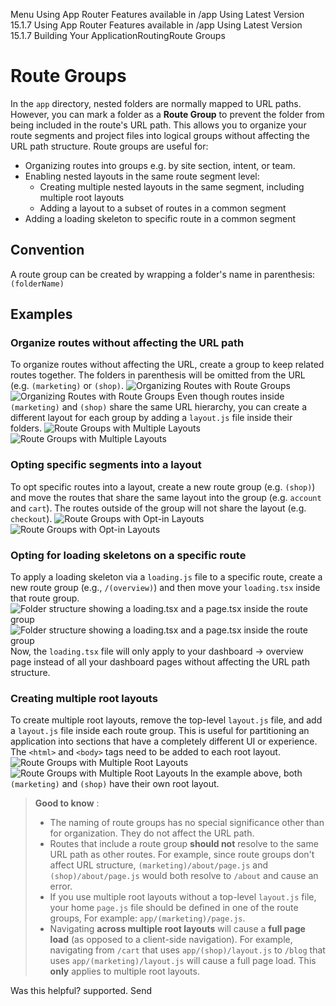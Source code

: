Menu
Using App Router
Features available in /app
Using Latest Version
15.1.7
Using App Router
Features available in /app
Using Latest Version
15.1.7
Building Your ApplicationRoutingRoute Groups
# Route Groups
In the `app` directory, nested folders are normally mapped to URL paths. However, you can mark a folder as a **Route Group** to prevent the folder from being included in the route's URL path.
This allows you to organize your route segments and project files into logical groups without affecting the URL path structure.
Route groups are useful for:
  * Organizing routes into groups e.g. by site section, intent, or team.
  * Enabling nested layouts in the same route segment level: 
    * Creating multiple nested layouts in the same segment, including multiple root layouts
    * Adding a layout to a subset of routes in a common segment
  * Adding a loading skeleton to specific route in a common segment


## Convention
A route group can be created by wrapping a folder's name in parenthesis: `(folderName)`
## Examples
### Organize routes without affecting the URL path
To organize routes without affecting the URL, create a group to keep related routes together. The folders in parenthesis will be omitted from the URL (e.g. `(marketing)` or `(shop)`.
![Organizing Routes with Route Groups](https://nextjs.org/_next/image?url=%2Fdocs%2Flight%2Froute-group-organisation.png&w=3840&q=75)![Organizing Routes with Route Groups](https://nextjs.org/_next/image?url=%2Fdocs%2Fdark%2Froute-group-organisation.png&w=3840&q=75)
Even though routes inside `(marketing)` and `(shop)` share the same URL hierarchy, you can create a different layout for each group by adding a `layout.js` file inside their folders.
![Route Groups with Multiple Layouts](https://nextjs.org/_next/image?url=%2Fdocs%2Flight%2Froute-group-multiple-layouts.png&w=3840&q=75)![Route Groups with Multiple Layouts](https://nextjs.org/_next/image?url=%2Fdocs%2Fdark%2Froute-group-multiple-layouts.png&w=3840&q=75)
### Opting specific segments into a layout
To opt specific routes into a layout, create a new route group (e.g. `(shop)`) and move the routes that share the same layout into the group (e.g. `account` and `cart`). The routes outside of the group will not share the layout (e.g. `checkout`).
![Route Groups with Opt-in Layouts](https://nextjs.org/_next/image?url=%2Fdocs%2Flight%2Froute-group-opt-in-layouts.png&w=3840&q=75)![Route Groups with Opt-in Layouts](https://nextjs.org/_next/image?url=%2Fdocs%2Fdark%2Froute-group-opt-in-layouts.png&w=3840&q=75)
### Opting for loading skeletons on a specific route
To apply a loading skeleton via a `loading.js` file to a specific route, create a new route group (e.g., `/(overview)`) and then move your `loading.tsx` inside that route group.
![Folder structure showing a loading.tsx and a page.tsx inside the route group](https://nextjs.org/_next/image?url=%2Fdocs%2Flight%2Froute-group-loading.png&w=3840&q=75)![Folder structure showing a loading.tsx and a page.tsx inside the route group](https://nextjs.org/_next/image?url=%2Fdocs%2Fdark%2Froute-group-loading.png&w=3840&q=75)
Now, the `loading.tsx` file will only apply to your dashboard → overview page instead of all your dashboard pages without affecting the URL path structure.
### Creating multiple root layouts
To create multiple root layouts, remove the top-level `layout.js` file, and add a `layout.js` file inside each route group. This is useful for partitioning an application into sections that have a completely different UI or experience. The `<html>` and `<body>` tags need to be added to each root layout.
![Route Groups with Multiple Root Layouts](https://nextjs.org/_next/image?url=%2Fdocs%2Flight%2Froute-group-multiple-root-layouts.png&w=3840&q=75)![Route Groups with Multiple Root Layouts](https://nextjs.org/_next/image?url=%2Fdocs%2Fdark%2Froute-group-multiple-root-layouts.png&w=3840&q=75)
In the example above, both `(marketing)` and `(shop)` have their own root layout.
> **Good to know** :
>   * The naming of route groups has no special significance other than for organization. They do not affect the URL path.
>   * Routes that include a route group **should not** resolve to the same URL path as other routes. For example, since route groups don't affect URL structure, `(marketing)/about/page.js` and `(shop)/about/page.js` would both resolve to `/about` and cause an error.
>   * If you use multiple root layouts without a top-level `layout.js` file, your home `page.js` file should be defined in one of the route groups, For example: `app/(marketing)/page.js`.
>   * Navigating **across multiple root layouts** will cause a **full page load** (as opposed to a client-side navigation). For example, navigating from `/cart` that uses `app/(shop)/layout.js` to `/blog` that uses `app/(marketing)/layout.js` will cause a full page load. This **only** applies to multiple root layouts.
> 

Was this helpful?
supported.
Send
